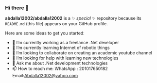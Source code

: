 ### Hi there 👋


**abdalla12002/abdalla12002** is a ✨ _special_ ✨ repository because its `README.md` (this file) appears on your GitHub profile.

Here are some ideas to get you started:

- 🔭 I’m currently working as a freelance .Net developer
- 🌱 I’m currently learning Internet of robotic things
- 👯 I’m looking to collaborate on creating an academic youtube channel
- 🤔 I’m looking for help with learning new technologies
- 💬 Ask me about .Net development technologies
- 📫 How to reach me: WhatsApp : 201017650182  Email:Abdalla12002@yahoo.com


